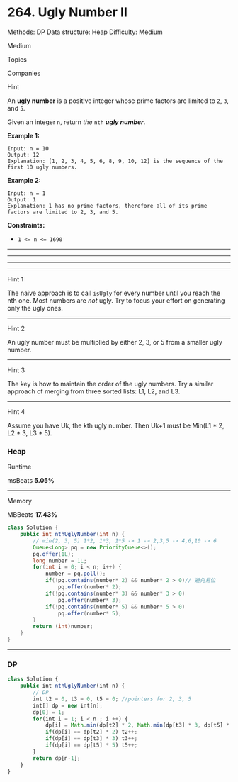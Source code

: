 # 264. Ugly Number II

Methods: DP
Data structure: Heap
Difficulty: Medium

Medium

Topics

Companies

Hint

An **ugly number** is a positive integer whose prime factors are limited to `2`, `3`, and `5`.

Given an integer `n`, return *the* `nth` ***ugly number***.

**Example 1:**

```
Input: n = 10
Output: 12
Explanation: [1, 2, 3, 4, 5, 6, 8, 9, 10, 12] is the sequence of the first 10 ugly numbers.

```

**Example 2:**

```
Input: n = 1
Output: 1
Explanation: 1 has no prime factors, therefore all of its prime factors are limited to 2, 3, and 5.

```

**Constraints:**

- `1 <= n <= 1690`

---

---

---

---

Hint 1

The naive approach is to call `isUgly` for every number until you reach the nth one. Most numbers are *not* ugly. Try to focus your effort on generating only the ugly ones.

---

Hint 2

An ugly number must be multiplied by either 2, 3, or 5 from a smaller ugly number.

---

Hint 3

The key is how to maintain the order of the ugly numbers. Try a similar approach of merging from three sorted lists: L1, L2, and L3.

---

Hint 4

Assume you have Uk, the kth ugly number. Then Uk+1 must be Min(L1 * 2, L2 * 3, L3 * 5).

### Heap

Runtime

msBeats **5.05%**

---

Memory

MBBeats **17.43%**

```java
class Solution {
    public int nthUglyNumber(int n) {
        // min(2, 3, 5) 1*2, 1*3, 1*5 -> 1 -> 2,3,5 -> 4,6,10 -> 6
        Queue<Long> pq = new PriorityQueue<>();
        pq.offer(1L);
        long number = 1L;
        for(int i = 0; i < n; i++) {
            number = pq.poll();
            if(!pq.contains(number* 2) && number* 2 > 0)// 避免易位
                pq.offer(number* 2);
            if(!pq.contains(number* 3) && number* 3 > 0)
                pq.offer(number* 3);
            if(!pq.contains(number* 5) && number* 5 > 0)
                pq.offer(number* 5);
        }
        return (int)number;
    }
}
```

---

### DP

```jsx
class Solution {
    public int nthUglyNumber(int n) {
        // DP
        int t2 = 0, t3 = 0, t5 = 0; //pointers for 2, 3, 5
        int[] dp = new int[n];
        dp[0] = 1;
        for(int i = 1; i < n ; i ++) {
            dp[i] = Math.min(dp[t2] * 2, Math.min(dp[t3] * 3, dp[t5] * 5));
            if(dp[i] == dp[t2] * 2) t2++; 
            if(dp[i] == dp[t3] * 3) t3++;
            if(dp[i] == dp[t5] * 5) t5++;
        }
        return dp[n-1];
    }
}
```